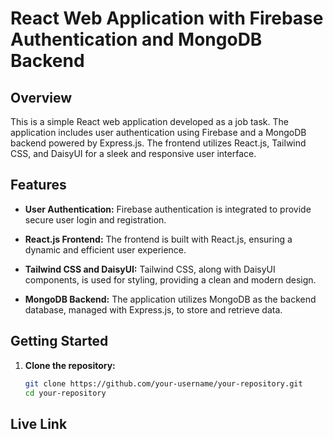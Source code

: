 # React Web Application with Firebase Authentication and MongoDB Backend

## Overview

This is a simple React web application developed as a job task. The application includes user authentication using Firebase and a MongoDB backend powered by Express.js. The frontend utilizes React.js, Tailwind CSS, and DaisyUI for a sleek and responsive user interface.

## Features

- **User Authentication:** Firebase authentication is integrated to provide secure user login and registration.

- **React.js Frontend:** The frontend is built with React.js, ensuring a dynamic and efficient user experience.

- **Tailwind CSS and DaisyUI:** Tailwind CSS, along with DaisyUI components, is used for styling, providing a clean and modern design.

- **MongoDB Backend:** The application utilizes MongoDB as the backend database, managed with Express.js, to store and retrieve data.

## Getting Started

1. **Clone the repository:**

   ```bash
   git clone https://github.com/your-username/your-repository.git
   cd your-repository

## Live Link
